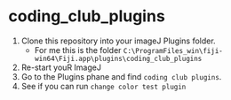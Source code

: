# coding_club_plugins
1. Clone this repository into your imageJ Plugins folder.
      * For me this is the folder `C:\ProgramFiles_win\fiji-win64\Fiji.app\plugins\coding_club_plugins` 
2. Re-start youR ImageJ
3. Go to the Plugins phane and find `coding club plugins`.
4. See if you can run `change color test plugin`

